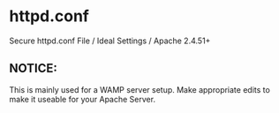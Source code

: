 # httpd.conf
Secure httpd.conf File / Ideal Settings / Apache 2.4.51+ 

## NOTICE:
This is mainly used for a WAMP server setup. Make appropriate edits to make it useable for your Apache Server.

